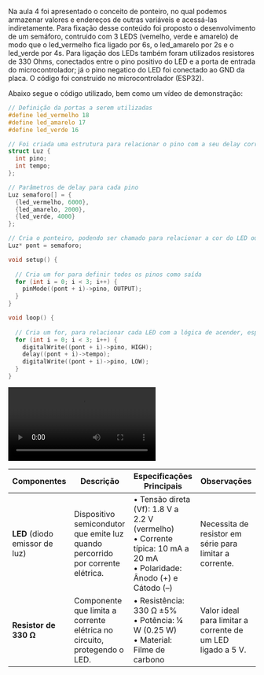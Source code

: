 Na aula 4 foi apresentado o conceito de ponteiro, no qual podemos armazenar valores e endereços de outras variáveis e acessá-las indiretamente. Para fixação desse conteúdo foi proposto o desenvolvimento de um semáforo, contruido com 3 LEDS (vemelho, verde e amarelo) de modo que o led_vermelho fica ligado por 6s, o led_amarelo por 2s e o led_verde por 4s. Para ligação dos LEDs também foram utilizados resistores de 330 Ohms, conectados entre o pino positivo do LED e a porta de entrada do microcontrolador; já o pino negatico do LED foi conectado ao GND da placa. O código foi construido no microcontrolador (ESP32).

Abaixo segue o código utilizado, bem como um vídeo de demonstração:

```C++
// Definição da portas a serem utilizadas
#define led_vermelho 18
#define led_amarelo 17
#define led_verde 16

// Foi criada uma estrutura para relacionar o pino com a seu delay correto 
struct Luz {
  int pino;
  int tempo;
};

// Parâmetros de delay para cada pino
Luz semaforo[] = {
  {led_vermelho, 6000},
  {led_amarelo, 2000},
  {led_verde, 4000}
};

// Cria o ponteiro, podendo ser chamado para relacionar a cor do LED ou o seu delay
Luz* pont = semaforo;

void setup() {
  
  // Cria um for para definir todos os pinos como saída
  for (int i = 0; i < 3; i++) {
    pinMode((pont + i)->pino, OUTPUT);
  }
}

void loop() {
  
  // Cria um for, para relacionar cada LED com a lógica de acender, esperar o instante correto e desligar
  for (int i = 0; i < 3; i++) {
    digitalWrite((pont + i)->pino, HIGH);
    delay((pont + i)->tempo);
    digitalWrite((pont + i)->pino, LOW);
  }
}

```

![Vídeo Demo](./video_demo.mp4)

| Componentes| Descrição| Especificações Principais| Observações |
|-------------|------------|----------------------------|--------------|
| **LED** (diodo emissor de luz) | Dispositivo semicondutor que emite luz quando percorrido por corrente elétrica. | • Tensão direta (Vf): 1.8 V a 2.2 V (vermelho) <br> • Corrente típica: 10 mA a 20 mA <br> • Polaridade: Ânodo (+) e Cátodo (–) | Necessita de resistor em série para limitar a corrente.     |
| **Resistor de 330 Ω**          | Componente que limita a corrente elétrica no circuito, protegendo o LED.        | • Resistência: 330 Ω ±5% <br> • Potência: ¼ W (0.25 W) <br> • Material: Filme de carbono                                       | Valor ideal para limitar a corrente de um LED ligado a 5 V. |
